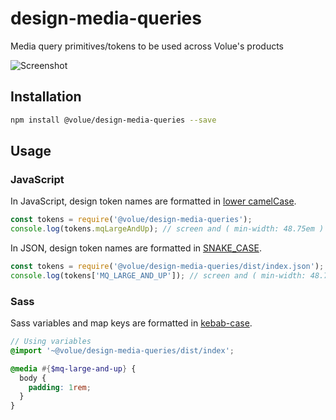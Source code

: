 # design-media-queries

Media query primitives/tokens to be used across Volue's products

![Screenshot](https://user-images.githubusercontent.com/927591/73183763-a405fe00-411b-11ea-8813-6ebf0c576e4c.png)

## Installation

```sh
npm install @volue/design-media-queries --save
```

## Usage

### JavaScript

In JavaScript, design token names are formatted in [lower camelCase](https://en.wikipedia.org/wiki/Camel_case).

```js
const tokens = require('@volue/design-media-queries');
console.log(tokens.mqLargeAndUp); // screen and ( min-width: 48.75em )
```

In JSON, design token names are formatted in [SNAKE_CASE](https://en.wikipedia.org/wiki/Snake_case).

```js
const tokens = require('@volue/design-media-queries/dist/index.json');
console.log(tokens['MQ_LARGE_AND_UP']); // screen and ( min-width: 48.75em )
```

### Sass

Sass variables and map keys are formatted in [kebab-case](https://en.wikipedia.org/wiki/Kebab_case).

```scss
// Using variables
@import '~@volue/design-media-queries/dist/index';

@media #{$mq-large-and-up} {
  body {
    padding: 1rem;
  }
}
```
